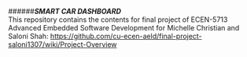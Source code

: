 ######***SMART CAR DASHBOARD***
<br>
This repository contains the contents for final project of ECEN-5713  Advanced Embedded Software Development for Michelle Christian and Saloni Shah:
https://github.com/cu-ecen-aeld/final-project-saloni1307/wiki/Project-Overview
